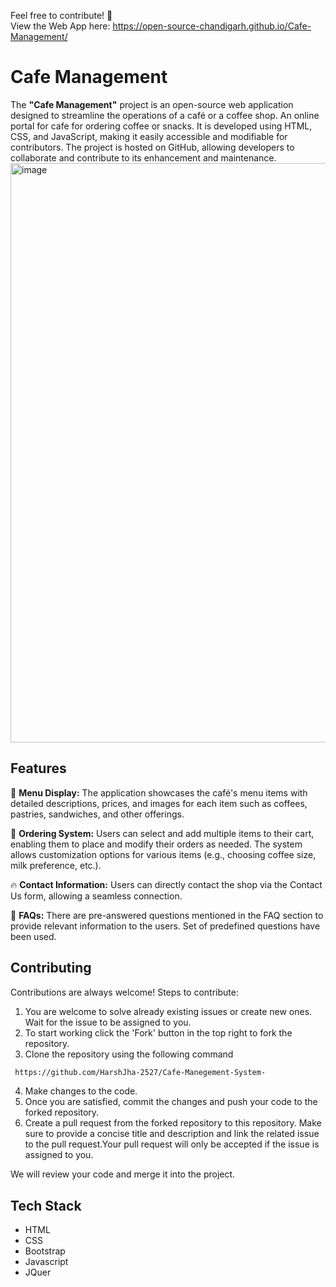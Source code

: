 Feel free to contribute! 💖 <br>
View the Web App here: https://open-source-chandigarh.github.io/Cafe-Management/

# Cafe Management 
The **"Cafe Management"** project is an open-source web application designed to streamline the operations of a café or a coffee shop. An online portal for cafe for ordering coffee or snacks. It is developed using HTML, CSS, and JavaScript, making it easily accessible and modifiable for contributors. The project is hosted on GitHub, allowing developers to collaborate and contribute to its enhancement and maintenance. <br>
<img width="927" alt="image" src="https://github.com/Open-Source-Chandigarh/Cafe-Management/assets/124245507/b5937489-da33-4858-bba2-d81323861292">

## Features
🔰 **Menu Display:** The application showcases the café's menu items with detailed descriptions, prices, and images for each item such as coffees, pastries, sandwiches, and other offerings.

🌟 **Ordering System:** Users can select and add multiple items to their cart, enabling them to place and modify their orders as needed. The system allows customization options for various items (e.g., choosing coffee size, milk preference, etc.).

🔥 **Contact Information:** Users can directly contact the shop via the Contact Us form, allowing a seamless connection.

🌠 **FAQs:** There are pre-answered questions mentioned in the FAQ section to provide relevant information to the users. Set of predefined questions have been used.



## Contributing

Contributions are always welcome!
Steps to contribute:
1. You are welcome to solve already existing issues or create new ones. Wait for the issue to be assigned to you.
2. To start working click the 'Fork' button in the top right to fork the repository.
3. Clone the repository using the following command
 ```bash
  https://github.com/HarshJha-2527/Cafe-Manegement-System-
```
4. Make changes to the code.
5. Once you are satisfied, commit the changes and push your code to the forked repository.
6. Create a pull request from the forked repository to this repository. Make sure to provide a concise title and description and link the related issue to the pull request.Your pull request will only be accepted if the issue is assigned to you.

We will review your code and merge it into the project. 

## Tech Stack

- HTML
- CSS
- Bootstrap
- Javascript
- JQuer
